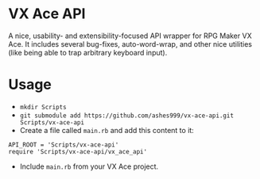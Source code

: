 # VX Ace API

A nice, usability- and extensibility-focused API wrapper for RPG Maker VX Ace. It includes several bug-fixes, auto-word-wrap, and other nice utilities (like being able to trap arbitrary keyboard input).

# Usage

- `mkdir Scripts`
- `git submodule add https://github.com/ashes999/vx-ace-api.git Scripts/vx-ace-api`
- Create a file called `main.rb` and add this content to it:
```
API_ROOT = 'Scripts/vx-ace-api'
require 'Scripts/vx-ace-api/vx_ace_api'
```
- Include `main.rb` from your VX Ace project.
